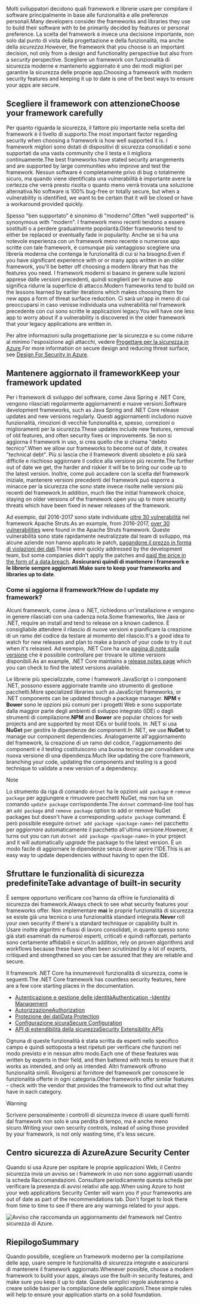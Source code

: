 <span data-ttu-id="b1772-101">Molti sviluppatori decidono quali framework e librerie usare per compilare il software principalmente in base alle funzionalità e alle preferenze personali.</span><span class="sxs-lookup"><span data-stu-id="b1772-101">Many developers consider the frameworks and libraries they use to build their software with to be primarily decided by features or personal preference.</span></span> <span data-ttu-id="b1772-102">La scelta del framework è invece una decisione importante, non solo dal punto di vista della progettazione e della funzionalità, ma anche della _sicurezza_.</span><span class="sxs-lookup"><span data-stu-id="b1772-102">However, the framework that you choose is an important decision, not only from a design and functionality perspective but also from a _security_ perspective.</span></span> <span data-ttu-id="b1772-103">Scegliere un framework con funzionalità di sicurezza moderne e mantenerlo aggiornato è uno dei modi migliori per garantire la sicurezza delle proprie app.</span><span class="sxs-lookup"><span data-stu-id="b1772-103">Choosing a framework with modern security features and keeping it up to date is one of the best ways to ensure your apps are secure.</span></span>

## <a name="choose-your-framework-carefully"></a><span data-ttu-id="b1772-104">Scegliere il framework con attenzione</span><span class="sxs-lookup"><span data-stu-id="b1772-104">Choose your framework carefully</span></span>

<span data-ttu-id="b1772-105">Per quanto riguarda la sicurezza, il fattore più importante nella scelta del framework è il livello di supporto.</span><span class="sxs-lookup"><span data-stu-id="b1772-105">The most important factor regarding security when choosing a framework is how well supported it is.</span></span> <span data-ttu-id="b1772-106">I framework migliori sono dotati di dispositivi di sicurezza consolidati e sono supportati da una vasta community che li testa e li migliora continuamente.</span><span class="sxs-lookup"><span data-stu-id="b1772-106">The best frameworks have stated security arrangements and are supported by large communities who improve and test the framework.</span></span> <span data-ttu-id="b1772-107">Nessun software è completamente privo di bug o totalmente sicuro, ma quando viene identificata una vulnerabilità è importante avere la certezza che verrà presto risolta o quanto meno verrà trovata una soluzione alternativa.</span><span class="sxs-lookup"><span data-stu-id="b1772-107">No software is 100% bug-free or totally secure, but when a vulnerability is identified, we want to be certain that it will be closed or have a workaround provided quickly.</span></span>

<span data-ttu-id="b1772-108">Spesso "ben supportato" è sinonimo di "moderno".</span><span class="sxs-lookup"><span data-stu-id="b1772-108">Often "well supported" is synonymous with "modern".</span></span> <span data-ttu-id="b1772-109">I framework meno recenti tendono a essere sostituiti o a perdere gradualmente popolarità.</span><span class="sxs-lookup"><span data-stu-id="b1772-109">Older frameworks tend to either be replaced or eventually fade in popularity.</span></span> <span data-ttu-id="b1772-110">Anche se si ha una notevole esperienza con un framework meno recente o numerose app scritte con tale framework, è comunque più vantaggioso scegliere una libreria moderna che contenga le funzionalità di cui si ha bisogno.</span><span class="sxs-lookup"><span data-stu-id="b1772-110">Even if you have significant experience with or or many apps written in an older framework, you'll be better off choosing a modern library that has the features you need.</span></span> <span data-ttu-id="b1772-111">I framework moderni si basano in genere sulle lezioni apprese dalle versioni precedenti, quindi sceglierli per le nuove app significa ridurre la superficie di attacco.</span><span class="sxs-lookup"><span data-stu-id="b1772-111">Modern frameworks tend to build on the lessons learned by earlier iterations which makes choosing them for new apps a form of threat surface reduction.</span></span> <span data-ttu-id="b1772-112">Ci sarà un'app in meno di cui preoccuparsi in caso venisse individuata una vulnerabilità nel framework precedente con cui sono scritte le applicazioni legacy.</span><span class="sxs-lookup"><span data-stu-id="b1772-112">You will have one less app to worry about if a vulnerability is discovered in the older framework that your legacy applications are written in.</span></span>

<span data-ttu-id="b1772-113">Per altre informazioni sulla progettazione per la sicurezza e su come ridurre al minimo l'esposizione agli attacchi, vedere [Progettare per la sicurezza in Azure](../../design-for-security-in-azure/index.yml).</span><span class="sxs-lookup"><span data-stu-id="b1772-113">For more information on secure design and reducing threat surface, see [Design For Security in Azure](../../design-for-security-in-azure/index.yml).</span></span>

## <a name="keep-your-framework-updated"></a><span data-ttu-id="b1772-114">Mantenere aggiornato il framework</span><span class="sxs-lookup"><span data-stu-id="b1772-114">Keep your framework updated</span></span>

<span data-ttu-id="b1772-115">Per i framework di sviluppo del software, come Java Spring e .NET Core, vengono rilasciati regolarmente aggiornamenti e nuove versioni.</span><span class="sxs-lookup"><span data-stu-id="b1772-115">Software development frameworks, such as Java Spring and .NET Core release updates and new versions regularly.</span></span> <span data-ttu-id="b1772-116">Questi aggiornamenti includono nuove funzionalità, rimozioni di vecchie funzionalità e, spesso, correzioni o miglioramenti per la sicurezza.</span><span class="sxs-lookup"><span data-stu-id="b1772-116">These updates include new features, removal of old features, and often security fixes or improvements.</span></span> <span data-ttu-id="b1772-117">Se non si aggiorna il framework in uso, si crea quello che si chiama "debito tecnico".</span><span class="sxs-lookup"><span data-stu-id="b1772-117">When we allow our frameworks to become out of date, it creates "technical debt".</span></span> <span data-ttu-id="b1772-118">Più si lascia che il framework diventi obsoleto e più sarà difficile e rischioso aggiornare il codice alla versione più recente.</span><span class="sxs-lookup"><span data-stu-id="b1772-118">The further out of date we get, the harder and riskier it will be to bring our code up to the latest version.</span></span> <span data-ttu-id="b1772-119">Inoltre, come può accadere con la scelta del framework iniziale, mantenere versioni precedenti del framework può esporre a minacce per la sicurezza che sono state invece risolte nelle versioni più recenti del framework.</span><span class="sxs-lookup"><span data-stu-id="b1772-119">In addition, much like the initial framework choice, staying on older versions of the framework open you up to more security threats which have been fixed in newer releases of the framework.</span></span>

<span data-ttu-id="b1772-120">Ad esempio, dal 2016-2017 sono state individuate [oltre 30 vulnerabilità](https://www.cvedetails.com/product/6117/Apache-Struts.html?vendor_id=45) nel framework Apache Struts.</span><span class="sxs-lookup"><span data-stu-id="b1772-120">As an example, from 2016-2017, [over 30 vulnerabilities](https://www.cvedetails.com/product/6117/Apache-Struts.html?vendor_id=45) were found in the Apache Struts framework.</span></span> <span data-ttu-id="b1772-121">Queste vulnerabilità sono state rapidamente neutralizzate dal team di sviluppo, ma alcune aziende non hanno applicato le patch, [pagandone il prezzo in forma di violazioni dei dati](https://www.zdnet.com/article/equifax-confirms-apache-struts-flaw-it-failed-to-patch-was-to-blame-for-data-breach/).</span><span class="sxs-lookup"><span data-stu-id="b1772-121">These were quickly addressed by the development team, but some companies didn't apply the patches and [paid the price in the form of a data breach](https://www.zdnet.com/article/equifax-confirms-apache-struts-flaw-it-failed-to-patch-was-to-blame-for-data-breach/).</span></span> <span data-ttu-id="b1772-122">**Assicurarsi quindi di mantenere i framework e le librerie sempre aggiornati**.</span><span class="sxs-lookup"><span data-stu-id="b1772-122">**Make sure to keep your frameworks and libraries up to date**.</span></span>

### <a name="how-do-i-update-my-framework"></a><span data-ttu-id="b1772-123">Come si aggiorna il framework?</span><span class="sxs-lookup"><span data-stu-id="b1772-123">How do I update my framework?</span></span>

<span data-ttu-id="b1772-124">Alcuni framework, come Java o .NET, richiedono un'installazione e vengono in genere rilasciati con una cadenza nota.</span><span class="sxs-lookup"><span data-stu-id="b1772-124">Some frameworks, like Java or .NET, require an install and tend to release on a known cadence.</span></span> <span data-ttu-id="b1772-125">È consigliabile attendere il rilascio di nuove versioni e pianificare la creazione di un ramo del codice da testare al momento del rilascio.</span><span class="sxs-lookup"><span data-stu-id="b1772-125">It's a good idea to watch for new releases and plan to make a branch of your code to try it out when it's released.</span></span> <span data-ttu-id="b1772-126">Ad esempio, .NET Core ha una [pagina di note sulla versione](https://github.com/dotnet/core/tree/master/release-notes) che è possibile controllare per trovare le ultime versioni disponibili.</span><span class="sxs-lookup"><span data-stu-id="b1772-126">As an example, .NET Core maintains a [release notes page](https://github.com/dotnet/core/tree/master/release-notes) which you can check to find the latest versions available.</span></span>

<span data-ttu-id="b1772-127">Le librerie più specializzate, come i framework JavaScript o i componenti .NET, possono essere aggiornate tramite uno strumento di gestione pacchetti.</span><span class="sxs-lookup"><span data-stu-id="b1772-127">More specialized libraries such as JavaScript frameworks, or .NET components can be updated through a package manager.</span></span> <span data-ttu-id="b1772-128">**NPM** e **Bower** sono le opzioni più comuni per i progetti Web e sono supportate dalla maggior parte degli ambienti di sviluppo integrato (IDE) o dagli strumenti di compilazione.</span><span class="sxs-lookup"><span data-stu-id="b1772-128">**NPM** and **Bower** are popular choices for web projects and are supported by most IDEs or build tools.</span></span> <span data-ttu-id="b1772-129">In .NET si usa **NuGet** per gestire le dipendenze dei componenti.</span><span class="sxs-lookup"><span data-stu-id="b1772-129">In .NET, we use **NuGet** to manage our component dependencies.</span></span> <span data-ttu-id="b1772-130">Analogamente all'aggiornamento del framework, la creazione di un ramo del codice, l'aggiornamento dei componenti e il testing costituiscono una buona tecnica per convalidare una nuova versione di una dipendenza.</span><span class="sxs-lookup"><span data-stu-id="b1772-130">Much like updating the core framework, branching your code, updating the components and testing is a good technique to validate a new version of a dependency.</span></span>

> [!NOTE]
> <span data-ttu-id="b1772-131">Lo strumento da riga di comando `dotnet` ha le opzioni `add package` e `remove package` per aggiungere e rimuovere pacchetti NuGet, ma non ha un comando `update package` corrispondente.</span><span class="sxs-lookup"><span data-stu-id="b1772-131">The `dotnet` command-line tool has an `add package` and `remove package` option to add or remove NuGet packages but doesn't have a corresponding `update package` command.</span></span> <span data-ttu-id="b1772-132">È però possibile eseguire `dotnet add package <package-name>` nel pacchetto per _aggiornare_ automaticamente il pacchetto all'ultima versione.</span><span class="sxs-lookup"><span data-stu-id="b1772-132">However, it turns out you can run `dotnet add package <package-name>` in your project and it will automatically _upgrade_ the package to the latest version.</span></span> <span data-ttu-id="b1772-133">È un modo facile di aggiornare le dipendenze senza dover aprire l'IDE.</span><span class="sxs-lookup"><span data-stu-id="b1772-133">This is an easy way to update dependencies without having to open the IDE.</span></span>

## <a name="take-advantage-of-built-in-security"></a><span data-ttu-id="b1772-134">Sfruttare le funzionalità di sicurezza predefinite</span><span class="sxs-lookup"><span data-stu-id="b1772-134">Take advantage of built-in security</span></span>

<span data-ttu-id="b1772-135">È sempre opportuno verificare cos'hanno da offrire le funzionalità di sicurezza dei framework.</span><span class="sxs-lookup"><span data-stu-id="b1772-135">Always check to see what security features your frameworks offer.</span></span> <span data-ttu-id="b1772-136">Non implementare **mai** le proprie funzionalità di sicurezza se esiste già una tecnica o una funzionalità standard integrata.</span><span class="sxs-lookup"><span data-stu-id="b1772-136">**Never** roll your own security if there's a standard technique or capability built in.</span></span> <span data-ttu-id="b1772-137">Usare inoltre algoritmi e flussi di lavoro consolidati, in quanto spesso sono già stati esaminati da numerosi esperti, criticati e quindi rafforzati, pertanto sono certamente affidabili e sicuri.</span><span class="sxs-lookup"><span data-stu-id="b1772-137">In addition, rely on proven algorithms and workflows because these have often been scrutinized by a lot of experts, critiqued and strengthened so you can be assured that they are reliable and secure.</span></span>

<span data-ttu-id="b1772-138">Il framework .NET Core ha innumerevoli funzionalità di sicurezza, come le seguenti.</span><span class="sxs-lookup"><span data-stu-id="b1772-138">The .NET Core framework has countless security features, here are a few core starting places in the documentation.</span></span>
* [<span data-ttu-id="b1772-139">Autenticazione e gestione delle identità</span><span class="sxs-lookup"><span data-stu-id="b1772-139">Authentication -Identity Management</span></span>](https://docs.microsoft.com/aspnet/core/security/authentication/index?view=aspnetcore-2.1)
* [<span data-ttu-id="b1772-140">Autorizzazione</span><span class="sxs-lookup"><span data-stu-id="b1772-140">Authorization</span></span>](https://docs.microsoft.com/aspnet/core/security/authorization/index?view=aspnetcore-2.1)
* [<span data-ttu-id="b1772-141">Protezione dei dati</span><span class="sxs-lookup"><span data-stu-id="b1772-141">Data Protection</span></span>](https://docs.microsoft.com/aspnet/core/security/data-protection/index?view=aspnetcore-2.1)
* [<span data-ttu-id="b1772-142">Configurazione sicura</span><span class="sxs-lookup"><span data-stu-id="b1772-142">Secure Configuration</span></span>](https://docs.microsoft.com/aspnet/core/security/data-protection/configuration/index?view=aspnetcore-2.1)
* [<span data-ttu-id="b1772-143">API di estendibilità della sicurezza</span><span class="sxs-lookup"><span data-stu-id="b1772-143">Security Extensibility APIs</span></span>](https://docs.microsoft.com/aspnet/core/security/data-protection/extensibility/index?view=aspnetcore-2.1)

<span data-ttu-id="b1772-144">Ognuna di queste funzionalità è stata scritta da esperti nello specifico campo e quindi sottoposta a test ripetuti per verificare che funzioni nel modo previsto e in nessun altro modo.</span><span class="sxs-lookup"><span data-stu-id="b1772-144">Each one of these features was written by experts in their field, and then battered with tests to ensure that it works as intended, and only as intended.</span></span> <span data-ttu-id="b1772-145">Altri framework offrono funzionalità simili. Rivolgersi al fornitore del framework per conoscere le funzionalità offerte in ogni categoria.</span><span class="sxs-lookup"><span data-stu-id="b1772-145">Other frameworks offer similar features - check with the vendor that provides the framework to find out what they have in each category.</span></span>

> [!WARNING]
> <span data-ttu-id="b1772-146">Scrivere personalmente i controlli di sicurezza invece di usare quelli forniti dal framework non solo è una perdita di tempo, ma è anche meno sicuro.</span><span class="sxs-lookup"><span data-stu-id="b1772-146">Writing your own security controls, instead of using those provided by your framework, is not only wasting time, it's less secure.</span></span>


## <a name="azure-security-center"></a><span data-ttu-id="b1772-147">Centro sicurezza di Azure</span><span class="sxs-lookup"><span data-stu-id="b1772-147">Azure Security Center</span></span>

<span data-ttu-id="b1772-148">Quando si usa Azure per ospitare le proprie applicazioni Web, il Centro sicurezza invia un avviso se i framework in uso non sono aggiornati usando la scheda Raccomandazioni.  Consultare periodicamente questa scheda per verificare la presenza di avvisi relativi alle app.</span><span class="sxs-lookup"><span data-stu-id="b1772-148">When using Azure to host your web applications Security Center will warn you if your frameworks are out of date as part of the recommendations tab.  Don't forget to look there from time to time to see if there are any warnings related to your apps.</span></span>

![Avviso che raccomanda un aggiornamento del framework nel Centro sicurezza di Azure.](../media/5-ASCFramework.png)


## <a name="summary"></a><span data-ttu-id="b1772-150">Riepilogo</span><span class="sxs-lookup"><span data-stu-id="b1772-150">Summary</span></span>

<span data-ttu-id="b1772-151">Quando possibile, scegliere un framework moderno per la compilazione delle app, usare sempre le funzionalità di sicurezza integrate e assicurarsi di mantenere il framework aggiornato.</span><span class="sxs-lookup"><span data-stu-id="b1772-151">Whenever possible, choose a modern framework to build your apps, always use the built-in security features, and make sure you keep it up to date.</span></span> <span data-ttu-id="b1772-152">Queste semplici regole aiuteranno a creare solide basi per la compilazione delle applicazioni.</span><span class="sxs-lookup"><span data-stu-id="b1772-152">These simple rules will help to ensure your application starts on a solid foundation.</span></span>
